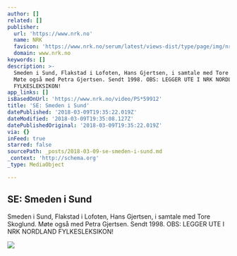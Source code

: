 ```yaml
---
author: []
related: []
publisher:
  url: 'https://www.nrk.no'
  name: NRK
  favicon: 'https://www.nrk.no/serum/latest/views-dist/type/page/img/nrk.ico'
  domain: www.nrk.no
keywords: []
description: >-
  Smeden i Sund, Flakstad i Lofoten, Hans Gjertsen, i samtale med Tore Skoglund.
  Møte også med Petra Gjertsen. Sendt 1998. OBS: LEGGER UTE I NRK NORDLAND
  FYLKESLEKSIKON!
app_links: []
isBasedOnUrl: 'https://www.nrk.no/video/PS*59912'
title: 'SE: Smeden i Sund'
datePublished: '2018-03-09T19:35:22.019Z'
dateModified: '2018-03-09T19:35:08.127Z'
datePublishedOriginal: '2018-03-09T19:35:22.019Z'
via: {}
inFeed: true
starred: false
sourcePath: _posts/2018-03-09-se-smeden-i-sund.md
_context: 'http://schema.org'
_type: MediaObject

---
```

<article style=""><h1>SE: Smeden i Sund</h1><p>Smeden i Sund, Flakstad i Lofoten, Hans Gjertsen, i samtale med Tore Skoglund. Møte også med Petra Gjertsen. Sendt 1998. OBS: LEGGER UTE I NRK NORDLAND FYLKESLEKSIKON!</p><img src="https://gfx.nrk.no/xqrYUYax5N-VRTu5prShegNIEST-NLkfMcfpgJuukA_g" /></article>